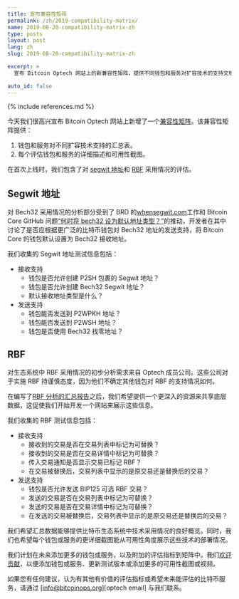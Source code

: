 ```yaml
---
title: 宣布兼容性矩阵
permalink: /zh/2019-compatibility-matrix/
name: 2019-08-20-compatibility-matrix-zh
type: posts
layout: post
lang: zh
slug: 2019-08-20-compatibility-matrix-zh

excerpt: >
  宣布 Bitcoin Optech 网站上的新兼容性矩阵，提供不同钱包和服务对扩容技术的支持文档。

auto_id: false
---
```

{% include references.md %}

今天我们很高兴宣布 Bitcoin Optech 网站上新增了一个[兼容性矩阵][compatibility]。该兼容性矩阵提供：

1. 钱包和服务对不同扩容技术支持的汇总表。
2. 每个评估钱包和服务的详细描述和可用性截图。

在首次上线时，我们包含了对 [segwit 地址][compatibility segwit]和 [RBF][compatibility rbf] 采用情况的评估。

## Segwit 地址

对 Bech32 采用情况的分析部分受到了 BRD 的[whensegwit.com][when segwit website]工作和 Bitcoin Core GitHub 问题[“何时将 bech32 设为默认地址类型？”][bitcoin github issue #15560]的推动，开发者在其中讨论了是否应根据更广泛的比特币钱包对 Bech32 地址的发送支持，将 Bitcoin Core 的钱包默认设置为 Bech32 接收地址。

我们收集的 Segwit 地址测试信息包括：

- 接收支持
  - 钱包是否允许创建 P2SH 包裹的 Segwit 地址？
  - 钱包是否允许创建 Bech32 Segwit 地址？
  - 默认接收地址类型是什么？
- 发送支持
  - 钱包能否发送到 P2WPKH 地址？
  - 钱包能否发送到 P2WSH 地址？
  - 钱包是否使用 Bech32 找零地址？

## RBF

对生态系统中 RBF 采用情况的初步分析需求来自 Optech 成员公司。这些公司对于实施 RBF 持谨慎态度，因为他们不确定其他钱包对 RBF 的支持情况如何。

在编写了[RBF 分析的汇总报告][rbf report]之后，我们希望提供一个更深入的资源来共享底层数据，这促使我们开始开发一个网站来展示这些信息。

我们收集的 RBF 测试信息包括：

- 接收支持
  - 接收到的交易是否在交易列表中标记为可替换？
  - 接收到的交易是否在交易详情中标记为可替换？
  - 传入交易通知是否显示交易已标记 RBF？
  - 在交易被替换后，交易列表中显示的是原交易还是替换后的交易？
- 发送支持
  - 钱包是否允许发送 BIP125 可选 RBF 交易？
  - 发送的交易是否在交易列表中标记为可替换？
  - 发送的交易是否在交易详情中标记为可替换？
  - 在发送的交易被替换后，交易列表中显示的是原交易还是替换后的交易？

我们希望汇总数据能够提供比特币生态系统中技术采用情况的良好概览。同时，我们也希望每个钱包或服务的更详细截图能从可用性角度展示这些技术的部署情况。

我们计划在未来添加更多的钱包或服务，以及附加的评估指标到矩阵中。我们[欢迎贡献][optech contributions]，以便添加钱包或服务、更新测试版本或添加更多的可用性截图或视频。

如果您有任何建议，认为有其他有价值的评估指标或希望未来能评估的比特币服务，请通过 [info@bitcoinops.org][optech email] 与我们联系。

[compatibility]: /en/compatibility/
[compatibility segwit]: /en/compatibility/#segwit-addresses
[compatibility rbf]: /en/compatibility/#replace-by-fee-rbf
[when segwit website]: http://whensegwit.com
[bitcoin github issue #15560]: https://github.com/bitcoin/bitcoin/issues/15560
[rbf report]: /en/rbf-in-the-wild/
[optech contributions]: https://github.com/bitcoinops/bitcoinops.github.io/blob/master/CONTRIBUTING.md
